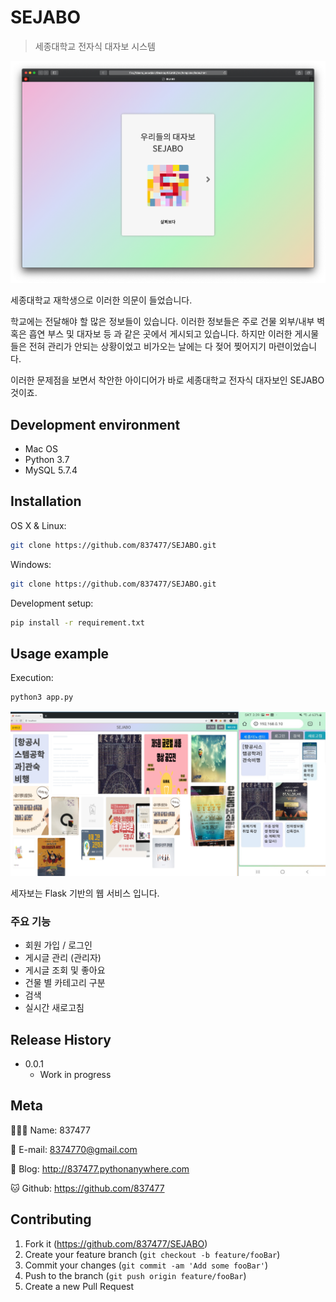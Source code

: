 # SEJABO
> 세종대학교 전자식 대자보 시스템

<p><img src="./rdm/main.png"></p>

세종대학교 재학생으로 이러한 의문이 들었습니다.

학교에는 전달해야 할 많은 정보들이 있습니다. 이러한 정보들은 주로 건물 외부/내부 벽 혹은 흡연 부스 및 대자보 등 과 같은 곳에서 게시되고 있습니다. 하지만 이러한 게시물들은 전혀 관리가 안되는 상황이었고 비가오는 날에는 다 젖어 찢어지기 마련이었습니다.

이러한 문제점을 보면서 착안한 아이디어가 바로 세종대학교 전자식 대자보인 SEJABO 것이죠.

## Development environment

- Mac OS
- Python 3.7
- MySQL 5.7.4

## Installation

OS X & Linux:

```sh
git clone https://github.com/837477/SEJABO.git
```

Windows:

```sh
git clone https://github.com/837477/SEJABO.git
```

Development setup:

```sh
pip install -r requirement.txt
```

## Usage example

Execution:

```sh
python3 app.py
```

<p><img src="./rdm/home.png"></p>

세자보는 Flask 기반의 웹 서비스 입니다.

### 주요 기능

- 회원 가입 / 로그인
- 게시글 관리 (관리자)
- 게시글 조회 및 좋아요
- 건물 별 카테고리 구분
- 검색
- 실시간 새로고침

## Release History

* 0.0.1
    * Work in progress

## Meta

🙋🏻‍♂️ Name: 837477 

📧 E-mail: 8374770@gmail.com

📔 Blog: http://837477.pythonanywhere.com

🐱 Github: https://github.com/837477

## Contributing

1. Fork it (<https://github.com/837477/SEJABO>)
2. Create your feature branch (`git checkout -b feature/fooBar`)
3. Commit your changes (`git commit -am 'Add some fooBar'`)
4. Push to the branch (`git push origin feature/fooBar`)
5. Create a new Pull Request
